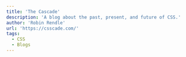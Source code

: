 ```yaml
---
title: 'The Cascade'
description: 'A blog about the past, present, and future of CSS.'
author: 'Robin Rendle'
url: 'https://csscade.com/'
tags:
  - CSS
  - Blogs
---
```

